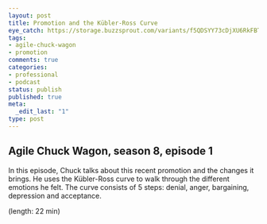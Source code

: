 ```yaml
---
layout: post
title: Promotion and the Kübler-Ross Curve
eye_catch: https://storage.buzzsprout.com/variants/f5QDSYY73cDjXU6RkFBTTiEx/8d66eb17bb7d02ca4856ab443a78f2148cafbb129f58a3c81282007c6fe24ff2?.jpg
tags:
- agile-chuck-wagon
- promotion
comments: true
categories:
- professional
- podcast
status: publish
published: true
meta:
  _edit_last: "1"
type: post
---
```


## Agile Chuck Wagon, season 8, episode 1

In this episode, Chuck talks about this recent promotion and the changes it brings. He uses the Kübler-Ross curve to walk through the different emotions he felt. The curve consists of 5 steps: denial, anger, bargaining, depression and acceptance.

  (length: 22 min)
